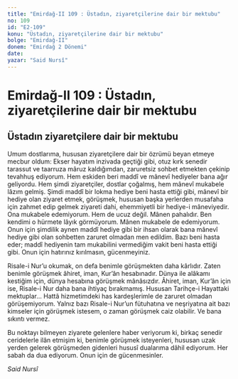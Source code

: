 ```yaml
---
title: "Emirdağ-II 109 : Üstadın, ziyaretçilerine dair bir mektubu"
no: 109
id: "E2-109"
konu: "Üstadın, ziyaretçilerine dair bir mektubu"
bolge: "Emirdağ-II"
donem: "Emirdağ 2 Dönemi"
date: 
yazar: "Said Nursî"
---
```


# Emirdağ-II 109 : Üstadın, ziyaretçilerine dair bir mektubu

## Üstadın ziyaretçilere dair bir mektubu

Umum dostlarıma, hususan ziyaretçilere dair bir özrümü beyan etmeye mecbur oldum: Ekser hayatım inzivada geçtiği gibi, otuz kırk senedir tarassut ve taarruza mâruz kaldığımdan, zaruretsiz sohbet etmekten çekinip tevahhuş ediyorum. Hem eskiden beri maddî ve mânevî hediyeler bana ağır geliyordu. Hem şimdi ziyaretçiler, dostlar çoğalmış, hem mânevî mukabele lâzım gelmiş. Şimdi maddî bir lokma hediye beni hasta ettiği gibi, mânevî bir hediye olan ziyaret etmek, görüşmek, hususan başka yerlerden musafaha için zahmet edip gelmek ziyareti dahi, ehemmiyetli bir hediye-i mâneviyedir. Ona mukabele edemiyorum. Hem de ucuz değil. Mânen pahalıdır. Ben kendimi o hürmete lâyık görmüyorum. Mânen mukabele de edemiyorum. Onun için şimdilik aynen maddî hediye gibi bir ihsan olarak bana mânevî hediye gibi olan sohbetten zaruret olmadan men edildim. Bazı beni hasta eder; maddî hediyenin tam mukabilini vermediğim vakit beni hasta ettiği gibi. Onun için hatırınız kırılmasın, gücenmeyiniz.

Risale-i Nur’u okumak, on defa benimle görüşmekten daha kârlıdır. Zaten benimle görüşmek âhiret, iman, Kur’ân hesabınadır. Dünya ile alâkamı kestiğim için, dünya hesabına görüşmek mânâsızdır. Âhiret, iman, Kur’ân için ise, Risale-i Nur daha bana ihtiyaç bırakmamış. Hususan Tarihçe-i Hayattaki mektuplar... Hattâ hizmetimdeki has kardeşlerimle de zaruret olmadan görüşemiyorum. Yalnız bazı Risale-i Nur’un fütuhatına ve neşriyatına ait bazı kimseler için görüşmek istesem, o zaman görüşmek caiz olabilir. Ve bana sıkıntı vermez.

Bu noktayı bilmeyen ziyarete gelenlere haber veriyorum ki, birkaç senedir ceridelerle ilân etmişim ki, benimle görüşmek isteyenleri, hususan uzak yerden gelerek görüşmeden gidenleri hususî dualarıma dâhil ediyorum. Her sabah da dua ediyorum. Onun için de gücenmesinler.

*Said Nursî*
